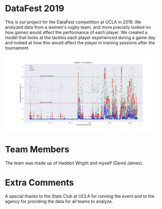 # DataFest 2019
This is our project for the DataFest competition at UCLA in 2019. We analyzed data from a women's rugby team, and more precisily looked on how games would affect the performance of each player. We created a model that looks at the tackles each player experienced during a game day and looked at how this would affect the player in training sessions after the tournament.

![Player in Game](https://github.com/dj-2805/dataFest2019/blob/master/resources/player2Game1.png)

# Team Members
The team was made up of Hadden Wright and myself (David James).

# Extra Comments
A special thanks to the Stats Club at UCLA for running the event and to the agency for providing the data for all teams to analyze.
